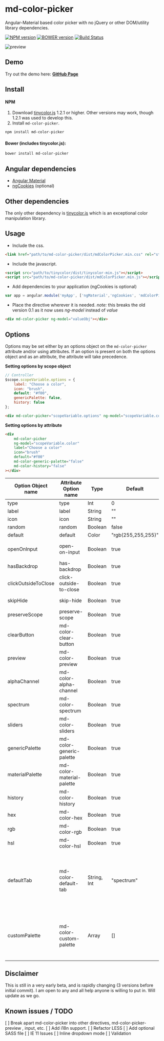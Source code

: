 # md-color-picker
Angular-Material based color picker with no jQuery or other DOM/utility library dependencies.

[![NPM version](https://badge-me.herokuapp.com/api/npm/md-color-picker.png)](http://badges.enytc.com/for/npm/md-color-picker)
[![BOWER version](https://badge-me.herokuapp.com/api/bower/brianpkelley/md-color-picker.png)](http://badges.enytc.com/for/bower/brianpkelley/md-color-picker)
[![Build Status](https://travis-ci.org/brianpkelley/md-color-picker.svg?branch=develop)](https://travis-ci.org/brianpkelley/md-color-picker)

![preview](https://raw.githubusercontent.com/brianpkelley/md-color-picker/master/md-color-picker-2.png)

## Demo
Try out the demo here: **[GitHub Page](http://brianpkelley.github.io/md-color-picker/)**


## Install
#### NPM
1. Download [tinycolor.js](https://github.com/bgrins/TinyColor) 1.2.1 or higher. Other versions may work, though 1.2.1 was used to develop this.
2. Install `md-color-picker`.
```bash
npm install md-color-picker
```

#### Bower (includes tinycolor.js):
```bash
bower install md-color-picker
```

## Angular dependencies
- [Angular Material](https://material.angularjs.org)
- [ngCookies](https://docs.angularjs.org/api/ngCookies) (optional)

## Other dependencies
The only other dependency is [tinycolor.js](https://github.com/bgrins/TinyColor) which is an exceptional color manipulation library.

## Usage
- Include the css.
````html
<link href="path/to/md-color-picker/dist/mdColorPicker.min.css" rel="stylesheet" />
````
- Include the javascript.
````html
<script src="path/to/tinycolor/dist/tinycolor-min.js"></script>
<script src="path/to/md-color-picker/dist/mdColorPicker.min.js"></script>
````
- Add dependencies to your application (ngCookies is optional)
````javascript
var app = angular.module('myApp', ['ngMaterial','ngCookies', 'mdColorPicker']);
````

- Place the directive wherever it is needed.  _note:_ this breaks the old version 0.1 as it now uses _ng-model_ instead of _value_
````html
<div md-color-picker ng-model="valueObj"></div>
````

## Options

Options may be set either by an options object on the `md-color-picker` attribute and/or using attributes.  If an option is present on both the options object and as an attribute, the attribute will take precedence.

**Setting options by scope object**
```js
// Controller
$scope.scopeVariable.options = {
    label: "Choose a color",
    icon: "brush",
    default: "#f00",
    genericPalette: false,
    history: false
};
```
```html
<div md-color-picker="scopeVariable.options" ng-model="scopeVariable.color"></div>
```

**Setting options by attribute**
```html
<div
    md-color-picker
    ng-model="scopeVariable.color"
    label="Choose a color"
    icon="brush"
    default="#f00"
    md-color-generic-palette="false"
    md-color-history="false"
></div>
```

| Option Object name  	| Attribute Option name     	| Type        	| Default            	| Description                                                                                                                                                                                                                                          	|
|---------------------	|---------------------------	|-------------	|--------------------	|------------------------------------------------------------------------------------------------------------------------------------------------------------------------------------------------------------------------------------------------------	|
| type                	| type                      	| Int         	| 0                  	| Default output type. 0: hex, 1: rgb, 2: hsl                                                                                                                                                                                                          	|
| label               	| label                     	| String      	| ""                 	| The lable for the input.                                                                                                                                                                                                                             	|
| icon                	| icon                      	| String      	| ""                 	| Material Icon name. https://design.google.com/icons/                                                                                                                                                                                                 	|
| random              	| random                    	| Boolean     	| false              	| Select a random color on open                                                                                                                                                                                                                        	|
| default             	| default                   	| Color       	| "rgb(255,255,255)" 	| Default color                                                                                                                                                                                                                                        	|
| openOnInput         	| open-on-input             	| Boolean     	| true               	| Open color picker when user clicks on the input field. If disabled, color picker will only open when clicking on the preview.                                                                                                                        	|
| hasBackdrop         	| has-backdrop              	| Boolean     	| true               	| Dialog Backdrop. https://material.angularjs.org/latest/api/service/$mdDialog                                                                                                                                                                         	|
| clickOutsideToClose 	| click-outside-to-close    	| Boolean     	| true               	| Dialog click outside to close. https://material.angularjs.org/latest/api/service/$mdDialog                                                                                                                                                           	|
| skipHide            	| skip-hide                 	| Boolean     	| true               	| Allows for opening multiple dialogs. https://github.com/angular/material/issues/7262                                                                                                                                                                 	|
| preserveScope       	| preserve-scope            	| Boolean     	| true               	| Dialog preserveScope. https://material.angularjs.org/latest/api/service/$mdDialog                                                                                                                                                                    	|
| clearButton         	| md-color-clear-button     	| Boolean     	| true               	| Show the "clear" button inside of the input.                                                                                                                                                                                                         	|
| preview             	| md-color-preview          	| Boolean     	| true               	| Show the color preview circle next to the input.                                                                                                                                                                                                     	|
| alphaChannel        	| md-color-alpha-channel    	| Boolean     	| true               	| Enable alpha channel.                                                                                                                                                                                                                                	|
| spectrum            	| md-color-spectrum         	| Boolean     	| true               	| Show the spectrum tab.                                                                                                                                                                                                                               	|
| sliders             	| md-color-sliders          	| Boolean     	| true               	| Show the sliders tab.                                                                                                                                                                                                                                	|
| genericPalette      	| md-color-generic-palette  	| Boolean     	| true               	| Show the generic palette tab.                                                                                                                                                                                                                        	|
| materialPalette     	| md-color-material-palette 	| Boolean     	| true               	| Show the material colors palette tab.                                                                                                                                                                                                                	|
| history             	| md-color-history          	| Boolean     	| true               	| Show the history tab.                                                                                                                                                                                                                                	|
| hex             	| md-color-hex          	| Boolean     	| true               	| Show the HEX values tab.                                                                                                                                                                                                                                	|
| rgb             	| md-color-rgb          	| Boolean     	| true               	| Show the RGB values tab.                                                                                                                                                                                                                                	|
| hsl             	| md-color-hsl          	| Boolean     	| true               	| Show the HSL values tab.                                                                                                                                                                                                                                	|
| defaultTab          	| md-color-default-tab      	| String, Int 	| "spectrum"         	| Which tab should be selected when opening.  Can either be a string or index.  If the value is an index, do not count hidden/disabled tabs. <ul><li>spectrum</li><li>sliders</li><li>genericPalette</li><li>materialPalette</li><li>history</li></ul> 	|
| customPalette        	| md-color-custom-palette      	| Array 	    | []         	        | Add your own custom palette that will be displayed in the genericPalette tab. This needs to be one outer array with inner arrays representing the rows of the palette. For example ```js [[ "rgb(255, 255, 255)", "rgb(130, 130, 130)", "rgb(0, 0, 0)"], ["rgb(150, 220, 20)", "rgb(10, 100, 223)", "rgb(70, 170, 165)"]]``` would display a custom palette with two rows each containg three colors 	|


## Disclaimer
This is still in a very early beta, and is rapidly changing (3 versions before initial commit).  I am open to any and all help anyone is willing to put in.  Will update as we go.


## Known issues / TODO
[ ] Break apart md-color-picker into other directives, md-color-picker-preview , input, etc.
[ ] Add i18n support.
[ ] Refactor LESS
[ ] Add optional SASS file
[ ] IE 11 Issues
[ ] Inline dropdown mode
[ ] Validation
